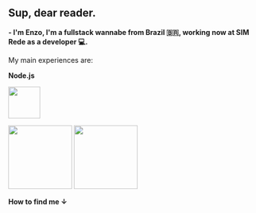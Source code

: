 ## Sup, dear reader. 
**- I'm Enzo, I'm a fullstack wannabe from Brazil 🇧🇷, working now at SIM Rede as a developer 💻.**


My main experiences are:

**Node.js**

<img style="width: 64px; height: 64px;" src="https://cdn.jsdelivr.net/gh/devicons/devicon/icons/nodejs/nodejs-original.svg" />
 
<img style="width: 128px; height: 128px;" src="https://cdn.jsdelivr.net/gh/devicons/devicon/icons/typescript/typescript-original.svg" /> <img style="width: 128px; height: 128px;" src="https://cdn.jsdelivr.net/gh/devicons/devicon/icons/angularjs/angularjs-plain-wordmark.svg" />
          
          


**How to find me ↓**

